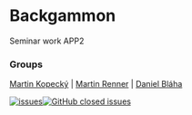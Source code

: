 # Backgammon
Seminar work APP2

### Groups
[Martin Kopecký](https://github.com/KopyTKG) | [Martin Renner](https://github.com/martinrenner) | [Daniel Bláha](https://github.com/xDaniel1220)

[![issues](https://img.shields.io/github/issues/KopyTKG/Backgammon?style=for-the-badge)](https://github.com/KopyTKG/Backgammon/issues)[![GitHub closed issues](https://img.shields.io/github/issues-closed/kopytkg/backgammon?style=for-the-badge)](https://github.com/KopyTKG/Backgammon/issues?q=is%3Aissue+is%3Aclosed)
